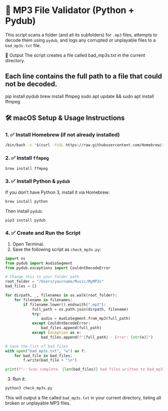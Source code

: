 # 🎵 MP3 File Validator (Python + Pydub)

This script scans a folder (and all its subfolders) for `.mp3` files, attempts to decode them using `pydub`, and logs any corrupted or unplayable files to a `bad_mp3s.txt` file.

📄 Output
The script creates a file called bad_mp3s.txt in the current directory.

Each line contains the full path to a file that could not be decoded.
---

pip install pydub
brew install ffmpeg
sudo apt update && sudo apt install ffmpeg

## 🛠️ macOS Setup & Usage Instructions

### 1. ✅ Install Homebrew (if not already installed)
```bash
/bin/bash -c "$(curl -fsSL https://raw.githubusercontent.com/Homebrew/install/HEAD/install.sh)"
```

### 2. ✅ Install `ffmpeg`
```bash
brew install ffmpeg
```

### 3. ✅ Install Python & `pydub`
If you don’t have Python 3, install it via Homebrew:

```bash
brew install python
```

Then install `pydub`:

```bash
pip3 install pydub
```

### 4. ✅ Create and Run the Script

1. Open Terminal.
2. Save the following script as `check_mp3s.py`:
```python
import os
from pydub import AudioSegment
from pydub.exceptions import CouldntDecodeError

# Change this to your folder path
root_folder = "/Users/yourname/Music/MyMP3s"
bad_files = []

for dirpath, _, filenames in os.walk(root_folder):
    for filename in filenames:
        if filename.lower().endswith(".mp3"):
            full_path = os.path.join(dirpath, filename)
            try:
                audio = AudioSegment.from_mp3(full_path)
            except CouldntDecodeError:
                bad_files.append(full_path)
            except Exception as e:
                bad_files.append(f"{full_path} - Error: {str(e)}")

# Save the list of bad files
with open("bad_mp3s.txt", "w") as f:
    for bad_file in bad_files:
        f.write(bad_file + "\n")

print(f"✅ Scan complete. {len(bad_files)} bad files written to bad_mp3s.txt.")
```

3. Run it:
```bash
python3 check_mp3s.py
```

This will output a file called `bad_mp3s.txt` in your current directory, listing all broken or unplayable MP3 files.

